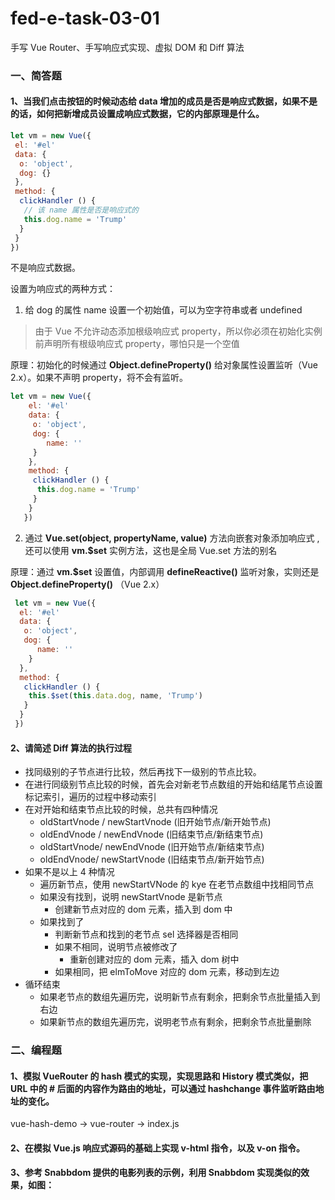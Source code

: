 # fed-e-task-03-01

手写 Vue Router、手写响应式实现、虚拟 DOM 和 Diff 算法

### 一、简答题

#### 1、当我们点击按钮的时候动态给 data 增加的成员是否是响应式数据，如果不是的话，如何把新增成员设置成响应式数据，它的内部原理是什么。

```javascript
let vm = new Vue({
 el: '#el'
 data: {
  o: 'object',
  dog: {}
 },
 method: {
  clickHandler () {
   // 该 name 属性是否是响应式的
   this.dog.name = 'Trump'
  }
 }
})
```

不是响应式数据。

设置为响应式的两种方式：

1. 给 dog 的属性 name 设置一个初始值，可以为空字符串或者 undefined

> 由于 Vue 不允许动态添加根级响应式 property，所以你必须在初始化实例前声明所有根级响应式 property，哪怕只是一个空值

原理：初始化的时候通过 **Object.defineProperty()** 给对象属性设置监听（Vue 2.x）。如果不声明 property，将不会有监听。

```javascript
let vm = new Vue({
    el: '#el'
    data: {
     o: 'object',
     dog: {
        name: ''
     }
    },
    method: {
     clickHandler () {
      this.dog.name = 'Trump'
     }
    }
   })
```

2. 通过 **Vue.set(object, propertyName, value)** 方法向嵌套对象添加响应式 , 还可以使用 **vm.\$set** 实例方法，这也是全局 Vue.set 方法的别名

原理：通过 **vm.\$set** 设置值，内部调用 **defineReactive()** 监听对象，实则还是 **Object.defineProperty()** （Vue 2.x）

```javascript
 let vm = new Vue({
  el: '#el'
  data: {
   o: 'object',
   dog: {
      name: ''
    }
  },
  method: {
   clickHandler () {
    this.$set(this.data.dog, name, 'Trump')
   }
  }
 })
```

#### 2、请简述 Diff 算法的执行过程

- 找同级别的子节点进行比较，然后再找下一级别的节点比较。
- 在进行同级别节点比较的时候，首先会对新老节点数组的开始和结尾节点设置标记索引，遍历的过程中移动索引
- 在对开始和结束节点比较的时候，总共有四种情况
  - oldStartVnode / newStartVnode (旧开始节点/新开始节点)
  - oldEndVnode / newEndVnode (旧结束节点/新结束节点)
  - oldStartVnode/ newEndVnode (旧开始节点/新结束节点)
  - oldEndVnode/ newStartVnode (旧结束节点/新开始节点)
- 如果不是以上 4 种情况
  - 遍历新节点，使用 newStartVNode 的 kye 在老节点数组中找相同节点
  - 如果没有找到，说明 newStartVnode 是新节点
    - 创建新节点对应的 dom 元素，插入到 dom 中
  - 如果找到了
    - 判断新节点和找到的老节点 sel 选择器是否相同
    - 如果不相同，说明节点被修改了
      - 重新创建对应的 dom 元素，插入 dom 树中
    - 如果相同，把 elmToMove 对应的 dom 元素，移动到左边
- 循环结束
  - 如果老节点的数组先遍历完，说明新节点有剩余，把剩余节点批量插入到右边
  - 如果新节点的数组先遍历完，说明老节点有剩余，把剩余节点批量删除

### 二、编程题

#### 1、模拟 VueRouter 的 hash 模式的实现，实现思路和 History 模式类似，把 URL 中的 # 后面的内容作为路由的地址，可以通过 hashchange 事件监听路由地址的变化。

vue-hash-demo -> vue-router -> index.js

#### 2、在模拟 Vue.js 响应式源码的基础上实现 v-html 指令，以及 v-on 指令。

#### 3、参考 Snabbdom 提供的电影列表的示例，利用 Snabbdom 实现类似的效果，如图：
